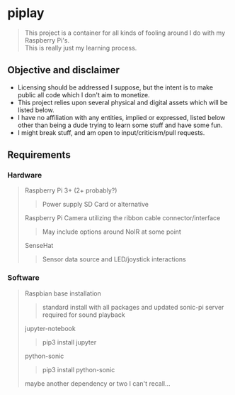 
# piplay
> This project is a container for all kinds of fooling around I do with my Raspberry Pi's.  
> This is really just my learning process.


## Objective and disclaimer
- Licensing should be addressed I suppose, but the intent is to make public all code which I don't aim to monetize.
- This project relies upon several physical and digital assets which will be listed below.  
- I have no affiliation with any entities, implied or expressed, listed below other than being a dude trying to learn some stuff and have some fun.
- I might break stuff, and am open to input/criticism/pull requests.


## Requirements
### Hardware
> Raspberry Pi 3+ (2+ probably?)
>> Power supply
>> SD Card or alternative
>
> Raspberry Pi Camera utilizing the ribbon cable connector/interface
>> May include options around NoIR at some point
>
> SenseHat
>> Sensor data source and LED/joystick interactions


### Software
> Raspbian base installation
>> standard install with all packages and updated
>> sonic-pi server required for sound playback
>
> jupyter-notebook
>> pip3 install jupyter
>
> python-sonic
>> pip3 install python-sonic
>
> maybe another dependency or two I can't recall...
